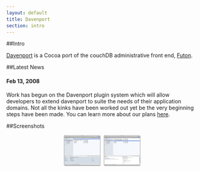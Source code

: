 ```yaml
---
layout: default
title: Davenport
section: intro
---
```


  
##Intro

[Davenport](http://github.com/objectiveous/davenport "Davenport") is a Cocoa port of the couchDB administrative front end, [Futon](http://couchdb.apache.org/screenshots.html "Futon").

##Latest News

#### Feb 13, 2008 

Work has begun on the Davenport plugin system which will allow developers to extend davenport to suite the needs of their application domains. Not all the kinks have been worked out yet be the very beginning steps have been made. You can learn more about our plans [here](./contributions.html).   

##Screenshots

<center>
  <a href="images/screenshot-2.png"><img src="images/screenshot-2-thb.png" border="0" width="20%"/></a> 
  <a href="images/screenshot-3.png"><img src="images/screenshot-3-thb.png" border="0" width="20%"/></a> 
</center>

